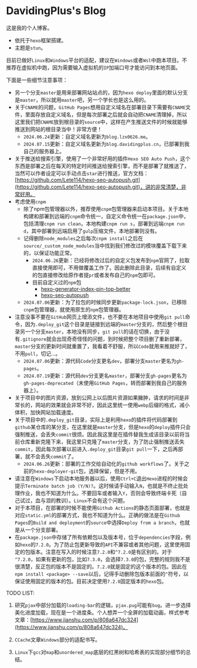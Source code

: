 # DavidingPlus's Blog

这是我的个人博客。

- 依托于`hexo`框架搭建。
- 主题是`stun`。

目前已做好`Linux`和`Windows`平台的适配，建议在`Windows`或者`Wsl`中跑本项目。不推荐在虚拟机中跑，因为需要输入虚拟机的`IP`加端口号才能访问到本地页面。

下面是一些细节注意事项：

- 另一个分支`master`是用来部署网站站点的，因为`hexo deploy`里面的默认分支是`master`，所以就用`master`吧，另一个学长也是这么用的。
- 关于`CNAME`的问题，`GitHub Pages`想用自定义域名在部署目录下需要有`CNAME`文件，里面存放自定义域名，但是每次部署之后就会自动把`CNAME`清理掉，所以这里我们把`CNAME`放到根目录的`source`中，这样在产生推送文件的时候就能够推送到网站的根目录当中！非常方便！
  - `2024.06.24`更新：自定义域名更新为`blog.lzx0626.me`。
  - `2024.07.15`更新：自定义域名更新为`blog.davidingplus.cn`，已部署到我自己的服务器上。
- 关于推送给搜索引擎，使用了一个非常好用的插件`Hexo SEO Auto Push`，这个东西是部署之后在每天的特定时间推送给搜索引擎，而不是部署了就推送了，当然可以作者设定可以手动点击`star`进行推送，官方文档：[https://github.com/Lete114/hexo-seo-autopush.git](https://github.com/Lete114/hexo-seo-autopush.git)，讲的非常清楚，非常好用。
- 考虑使用`cnpm`
  - 除了npm包管理器以外，推荐使用`cnpm`包管理器来启动本项目。关于本地构建和部署到远端的`cnpm`命令统一，自定义命令统一在`package.json`中，包括清理`cnpm run clean`，本地构建`cnpm run s`，部署到远端`cnpm run d`，其中部署到远端启用了`gulp`压缩文件，本地部署则没有。
  - 记得删除`node_modules`之后每次`cnpm install`之后在`source/_custom_node_modules`当中找到我们修改过的模块覆盖下载下来的，以保证功能正常。
    - `2024.06.26`更新：已经将修改过后的自定义包发布到`npm`官网了，拉取直接使用即可，不用做覆盖工作了。因此删除此目录，后续有自定义的包直接修改给原作者提`pr`或者发布自己的`npm`包即可。
    - 目前自定义过的`npm`包
      - [hexo-generator-index-pin-top-better](https://github.com/DavidingPlus/hexo-generator-index-pin-top-better)
      - [hexo-seo-autopush](https://github.com/Lete114/Hexo-SEO-AutoPush)
  - `2024.07.06`更新：为了拉包的时候同步更新`package-lock.json`，已移除`cnpm`包管理器，就使用原生的`npm`包管理器。
- 注意没事不要在`GitHub`网页上增添文件，也不要在本地项目中使用`git pull`命令，因为`.deploy_git`这个目录是链接到远端的`master`分支的，然后整个根目录另一个分支`master`，本地没有同步，`git pull`的话在切换，由于没有`.gitignore`就会出现奇奇怪怪的问题，到时候把整个项目删了重新部署，`master`分支的更新时间就重置了，我看着不舒服，所以`Code`就用来推就好了，不用`pull`，切记...。
  - `2024.07.06`更新：源代码`Code`分支更名`dev`，部署分支`master`更名为`gh-pages`。
  - `2024.07.19`更新：源代码`dev`分支更名`master`，部署分支`gh-pages`更名为`gh-pages-deprecated`（未使用`GitHub Pages`，转而部署到我自己的服务器上）。
- 关于项目中的图片资源，放到公网上以后图片资源如果臃肿，请求的时间是非常长的，网站的效果就会非常不好，因此这里统一使用`webp`后缀的格式，减小体积，加快网站加载速度。
- 关于项目中的`.deploy_git`目录，实际上是利用`hexo`的插件将代码部署到`github`某仓库的某分支，在这里就是`master`分支，但是`hexo`的`deploy`插件只会强制推送，会丢失`commit`很烦。因此我这里是在插件替我生成该目录以前将当前仓库重新克隆下来，我这里只克隆了`master`分支，为了防止强制推送丢失`commit`，因此每次部署以前进入`.deploy_git`目录`git pull`一下，之后再部署，就不会丢失`commit`了。
  - `2024.06.26`更新：部署的工作交给自动化的`github workflows`了。关于之前的`hexo-deployer-git`包，选择保留，但是不用。
- 请注意在`Windows`下启动本地服务器以后，使用`Ctrl+C`退出`Hexo`进程的时候会提示`Terminate batch job (Y/N)?`。这时候请手动输入`N`，也就是不终止批处理作业，我也不知道为什么。不要回车或者输入`Y`，否则会导致终端卡死（自己试过，血与泪的教训）。`Linux`不会有这个问题。
- 对于本项目，在部署的时候不能使用`Github Actions`的静态页面部署，也就是对应`static.yml`的部署方式，我也不知道为什么。正确的做法是在`Github Pages`的`Build and deployment`的`source`中选择`Deploy from a branch`，也就是从一个分支部署。
- 在`package.json`中存储了所有依赖包以及版本号，位于`dependencies`字段，例如`hexo`的`7.2.0`。为了防止包更新导致的`API`不兼容或者其他问题，这里使用固定的包版本。注意在写入的时候注意`7.2.0`和`^7.2.0`是有区别的。对于`^7.2.0`，如果有更新的包，比如`7.3.0`，会选择`7.3.0`的包，完整的规则我不是很清楚，反正包的版本不是固定的。`7.2.0`就是固定的这个版本的包。因此在`npm install <package> --save`以后，记得手动删除包版本前面的`^`符号，以保证使用固定的版本的包。目前决定使用`7.2.0`固定版本的`hexo`包。

TODO LIST:

1. 研究`pjax`中部分加载的`loading-bar`的逻辑，`pjax.pug`可能有`bug`。进一步选择美化进度加载，现在是一个进度条。个人想弄一个全屏的加载动画，样式参考文章：[https://www.jianshu.com/p/808a647dc324](https://www.jianshu.com/p/808a647dc324)。

2. `CCache`文章`Windows`部分的适配书写。

3. `Linux`下`gcc`对`map`和`unordered_map`底层的红黑树和哈希表的实现部分细节的总结。

